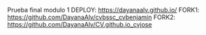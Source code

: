Prueba final modulo 1 
DEPLOY: https://dayanaalv.github.io/
FORK1: https://github.com/DayanaAlv/cvbssc_cvbenjamin
FORK2: https://github.com/DayanaAlv/CV.github.io_cvjose
